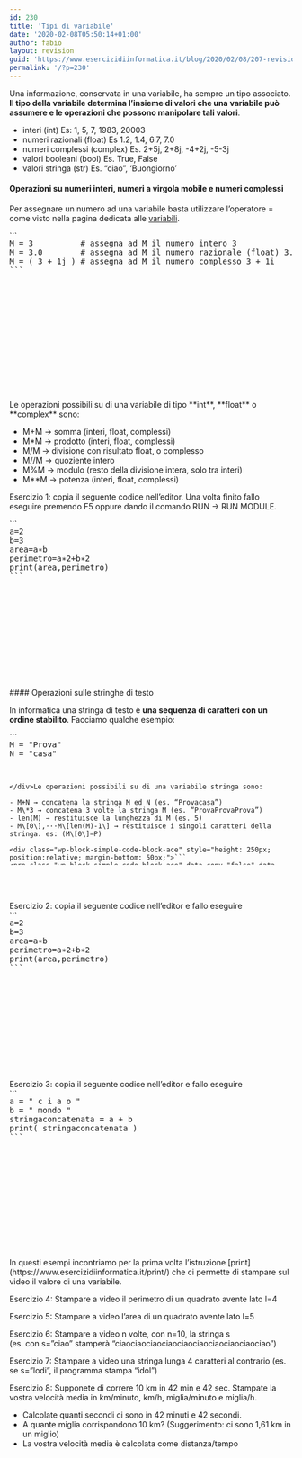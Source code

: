 ```yaml
---
id: 230
title: 'Tipi di variabile'
date: '2020-02-08T05:50:14+01:00'
author: fabio
layout: revision
guid: 'https://www.esercizidiinformatica.it/blog/2020/02/08/207-revision-v1/'
permalink: '/?p=230'
---
```


Una informazione, conservata in una variabile, ha sempre un tipo associato. **Il tipo della variabile determina l’insieme di valori che una variabile può assumere e le operazioni che possono manipolare tali valori**.

- interi (int) Es: 1, 5, 7, 1983, 20003
- numeri razionali (float) Es 1.2, 1.4, 6.7, 7.0
- numeri complessi (complex) Es. 2+5j, 2+8j, -4+2j, -5-3j
- valori booleani (bool) Es. True, False
- valori stringa (str) Es. “ciao”, ‘Buongiorno’

#### Operazioni su numeri interi, numeri a virgola mobile e numeri complessi

Per assegnare un numero ad una variabile basta utilizzare l’operatore = come visto nella pagina dedicata alle [variabili](https://www.esercizidiinformatica.it/variabili/).

<div class="wp-block-simple-code-block-ace" style="height: 250px; position:relative; margin-bottom: 50px;">```
<pre class="wp-block-simple-code-block-ace" data-copy="false" data-fontsize="14" data-lines="Infinity" data-mode="python" data-showlines="true" data-theme="monokai" style="position:absolute;top:0;right:0;bottom:0;left:0">M = 3          # assegna ad M il numero intero 3 
M = 3.0        # assegna ad M il numero razionale (float) 3.0  
M = ( 3 + 1j ) # assegna ad M il numero complesso 3 + 1i
```

</div>Le operazioni possibili su di una variabile di tipo **int**, **float** o **complex** sono:

- M+M → somma (interi, float, complessi)
- M\*M → prodotto (interi, float, complessi)
- M/M → divisione con risultato float, o complesso
- M//M → quoziente intero
- M%M → modulo (resto della divisione intera, solo tra interi)
- M\*\*M → potenza (interi, float, complessi)

Esercizio 1: copia il seguente codice nell’editor. Una volta finito fallo eseguire premendo F5 oppure dando il comando RUN → RUN MODULE.

<div class="wp-block-simple-code-block-ace" style="height: 250px; position:relative; margin-bottom: 50px;">```
<pre class="wp-block-simple-code-block-ace" data-copy="false" data-fontsize="14" data-lines="Infinity" data-mode="python" data-showlines="true" data-theme="monokai" style="position:absolute;top:0;right:0;bottom:0;left:0">a=2
b=3
area=a∗b
perimetro=a∗2+b∗2
print(area,perimetro)
```

</div>#### Operazioni sulle stringhe di testo

In informatica una stringa di testo è **una sequenza di caratteri con un ordine stabilito**. Facciamo qualche esempio:

<div class="wp-block-simple-code-block-ace" style="height: 250px; position:relative; margin-bottom: 50px;">```
<pre class="wp-block-simple-code-block-ace" data-copy="false" data-fontsize="14" data-lines="Infinity" data-mode="python" data-showlines="true" data-theme="monokai" style="position:absolute;top:0;right:0;bottom:0;left:0">M = "Prova" 
N = "casa" 

```

</div>Le operazioni possibili su di una variabile stringa sono:

- M+N → concatena la stringa M ed N (es. “Provacasa”)
- M\*3 → concatena 3 volte la stringa M (es. “ProvaProvaProva”)
- len(M) → restituisce la lunghezza di M (es. 5)
- M\[0\],···M\[len(M)-1\] → restituisce i singoli caratteri della stringa. es: (M\[0\]→P)

<div class="wp-block-simple-code-block-ace" style="height: 250px; position:relative; margin-bottom: 50px;">```
<pre class="wp-block-simple-code-block-ace" data-copy="false" data-fontsize="14" data-lines="Infinity" data-mode="python" data-showlines="true" data-theme="monokai" style="position:absolute;top:0;right:0;bottom:0;left:0">nome = "Giacomo"              # assegnamento
cognome = "Leopardi"          # assegnamento
nome_cognome = nome + cognome # concatenazione "GiacomoLeopardi"
nome_ripatuto = nome * 3      # ripetizione "GiacomoGiacomoGiacomo"
lunghezza = len(nome)         # lunghezza 7
iniziale = nome[0]            # carattere G
```

</div>Esercizio 2: copia il seguente codice nell’editor e fallo eseguire

<div class="wp-block-simple-code-block-ace" style="height: 250px; position:relative; margin-bottom: 50px;">```
<pre class="wp-block-simple-code-block-ace" data-copy="false" data-fontsize="14" data-lines="Infinity" data-mode="python" data-showlines="true" data-theme="monokai" style="position:absolute;top:0;right:0;bottom:0;left:0">a=2
b=3
area=a∗b
perimetro=a∗2+b∗2
print(area,perimetro)
```

</div>Esercizio 3: copia il seguente codice nell’editor e fallo eseguire

<div class="wp-block-simple-code-block-ace" style="height: 250px; position:relative; margin-bottom: 50px;">```
<pre class="wp-block-simple-code-block-ace" data-copy="false" data-fontsize="14" data-lines="Infinity" data-mode="python" data-showlines="true" data-theme="monokai" style="position:absolute;top:0;right:0;bottom:0;left:0">a = " c i a o "
b = " mondo "
stringaconcatenata = a + b
print( stringaconcatenata )
```

</div>In questi esempi incontriamo per la prima volta l’istruzione [print](https://www.esercizidiinformatica.it/print/) che ci permette di stampare sul video il valore di una variabile.

Esercizio 4: Stampare a video il perimetro di un quadrato avente lato l=4

Esercizio 5: Stampare a video l’area di un quadrato avente lato l=5

Esercizio 6: Stampare a video n volte, con n=10, la stringa s   
 (es. con s=”ciao” stamperà “ciaociaociaociaociaociaociaociaociaociao”)

Esercizio 7: Stampare a video una stringa lunga 4 caratteri al contrario (es. se s=”lodi”, il programma stampa “idol”)

Esercizio 8: Supponete di correre 10 km in 42 min e 42 sec. Stampate la vostra velocità media in km/minuto, km/h, miglia/minuto e miglia/h.

- Calcolate quanti secondi ci sono in 42 minuti e 42 secondi.
- A quante miglia corrispondono 10 km? (Suggerimento: ci sono 1,61 km in un miglio)
- La vostra velocità media è calcolata come distanza/tempo